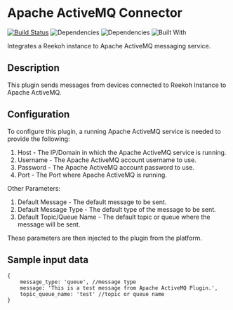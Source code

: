 # Apache ActiveMQ Connector
[![Build Status](https://travis-ci.org/Reekoh/activemq-connector.svg)](https://travis-ci.org/Reekoh/activemq-connector)
![Dependencies](https://img.shields.io/david/Reekoh/activemq-connector.svg)
![Dependencies](https://img.shields.io/david/dev/Reekoh/activemq-connector.svg)
![Built With](https://img.shields.io/badge/built%20with-gulp-red.svg)

Integrates a Reekoh instance to Apache ActiveMQ messaging service.

## Description
This plugin sends messages from devices connected to Reekoh Instance to Apache ActiveMQ.

## Configuration
To configure this plugin, a running Apache ActiveMQ service is needed to provide the following:

1. Host - The IP/Domain in which the Apache ActiveMQ service is running.
2. Username - The Apache ActiveMQ account username to use.
3. Password -  The Apache ActiveMQ account password to use.
4. Port - The Port where Apache ActiveMQ is running.

Other Parameters:

1. Default Message - The default message to be sent.
2. Default Message Type - The default type of the message to be sent.
3. Default Topic/Queue Name - The default topic or queue where the message will be sent.

These parameters are then injected to the plugin from the platform.

## Sample input data
```
{
    message_type: 'queue', //message type 
    message: 'This is a test message from Apache ActiveMQ Plugin.',
    topic_queue_name: 'test' //topic or queue name
}
```